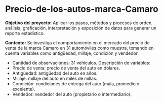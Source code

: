 # Precio-de-los-autos-marca-Camaro

**Objetivo del proyecto:** Aplicar los pasos, métodos y 
procesos de orden, análisis, graficación, 
interpretación y exposición de datos para generar un reporte estadístico.

**Contexto:** Se investiga el comportamiento en el mercado del precio de venta de la marca Camaro en 31 automóviles como muestra, tomando en cuenta variables como antigüedad, millaje, condición y vendedor.

- Cantidad de observaciones: 31 vehículos.
Descripción de variables: 
- Precio de venta: precio de venta del auto en dólares.
- Antigüedad: antigüedad del auto en años.
- Millaje: millaje del auto en miles de millas.
- Condición: condiciones de entrega del auto (mala, promedio o excelente).
- Vendedor: vendedor del auto (propietario o intermediario).
